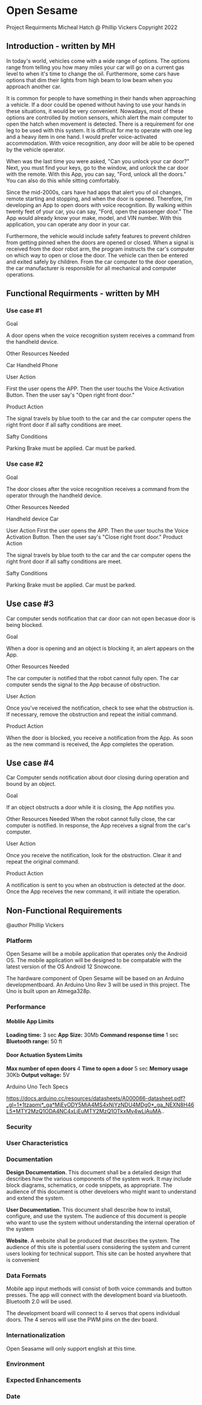 # Open Sesame
Project Requirments
Micheal Hatch @ Phillip Vickers
Copyright 2022

## Introduction - written by MH

In today's world, vehicles come with a wide range of options. The options range from telling you how many miles your car will go on a current gas level to when it's time to change the oil. Furthermore, some cars have options that dim their lights from high beam to low beam when you approach another car.

It is common for people to have something in their hands when approaching a vehicle. If a door could be opened without having to use your hands in these situations, it would be very convenient. Nowadays, most of these options are controlled by motion sensors, which alert the main computer to open the hatch when movement is detected. There is a requirement for one leg to be used with this system. It is difficult for me to operate with one leg and a heavy item in one hand. I would prefer voice-activated accommodation. With voice recognition, any door will be able to be opened by the vehicle operator.

When was the last time you were asked, "Can you unlock your car door?" Next, you must find your keys, go to the window, and unlock the car door with the remote. With this App, you can say, "Ford, unlock all the doors." You can also do this while sitting comfortably.

Since the mid-2000s, cars have had apps that alert you of oil changes, remote starting and stopping, and when the door is opened. Therefore, I'm developing an App to open doors with voice recognition. By walking within twenty feet of your car, you can say, "Ford, open the passenger door." The App would already know your make, model, and VIN number. With this application, you can operate any door in your car.

Furthermore, the vehicle would include safety features to prevent children from getting pinned when the doors are opened or closed. When a signal is received from the door robot arm, the program instructs the car's computer on which way to open or close the door. The vehicle can then be entered and exited safely by children. 
From the car computer to the door operation, the car manufacturer is responsible for all mechanical and computer operations.

## Functional Requirments - written by MH

### Use case #1 

Goal

A door opens when the voice recognition system receives a command from the handheld device.

Other Resources Needed

Car
Handheld Phone

User Action

First the user opens the APP. Then the user touchs the Voice Activation Button. Then the user say's "Open right front door." 

Product Action

The signal travels by blue tooth to the car and the car computer opens the right front door if all safty conditions are meet.

Safty Conditions

Parking Brake must be applied.
Car must be parked.

### Use case #2

Goal

The door closes after the voice recognition receives a command from the operator through the handheld device. 

Other Resources Needed

Handheld device
Car

User Action
First the user opens the APP. Then the user touchs the Voice Activation Button. Then the user say's "Close right front door." 
Product Action

The signal travels by blue tooth to the car and the car computer opens the right front door if all safty conditions are meet.

Safty Conditions

Parking Brake must be applied.
Car must be parked.

## Use case #3

Car computer sends notification that car door can not open becasue door is being blocked.

Goal

When a door is opening and an object is blocking it, an alert appears on the App. 

Other Resources Needed

The car computer is notified that the robot cannot fully open.  The car computer sends the signal to the App because of obstruction.

User Action

Once you've received the notification, check to see what the obstruction is.  If necessary, remove the obstruction and repeat the initial command. 

Product Action

When the door is blocked, you receive a notification from the App.  As soon as the new command is received, the App completes the operation. 

## Use case #4

Car Computer sends notification about door closing during operation and bound by an object.

Goal

If an object obstructs a door while it is closing, the App notifies you. 

Other Resources Needed
When the robot cannot fully close, the car computer is notified.  In response, the App receives a signal from the car's computer. 

User Action

Once you receive the notification, look for the obstruction.  Clear it and repeat the original command. 

Product Action

A notification is sent to you when an obstruction is detected at the door.  Once the App receives the new command, it will initiate the operation. 

## Non-Functional Requirements

@author Phillip Vickers

### Platform

Open Sesame will be a mobile application that operates only the Android OS. The mobile application will be designed to be compatable with the latest version of the OS Android 12 Snowcone.

The hardware component of Open Sesame will be based on an Arduino developmentboard. An Arduino Uno Rev 3 will be used in this project. The Uno is built upon an Atmega328p.

### Performance

#### Moblile App Limits
**Loading time:** 3 sec
**App Size:** 30Mb
**Command response time** 1 sec
**Bluetooth range:** 50 ft

#### Door Actuation System Limits
**Max number of open doors** 4
**Time to open a door** 5 sec
**Memory usage** 30Kb
**Output voltage:** 5V

Arduino Uno Tech Specs

https://docs.arduino.cc/resources/datasheets/A000066-datasheet.pdf?_gl=1*1tzapmj*_ga*MjEyODY5MjA4MS4xNjYzNDU4MDg0*_ga_NEXN8H46L5*MTY2MzQ1ODA4NC4xLjEuMTY2MzQ1OTkxMy4wLjAuMA..

### Security

### User Characteristics

### Documentation

**Design Documentation.** This document shall be a detailed design that describes how the various components of the system work. It may include block diagrams, schematics, or code snippets, as appropriate. The audience of this document is other develoers who might want to understand and extend the system.

**User Documentation.** This document shall describe how to install, configure, and use the system. The audience of this document is people who want to use the system without understanding the internal operation of the system

**Website.** A website shall be produced that describes the system. The audience of this site is potential users considering the system and current users looking for technical support. This site can be hosted anywhere that is convenient

### Data Formats

Mobile app input methods will consist of both voice commands and button presses. The app will connect with the development board via bluetooth. Bluetooth 2.0 will be used.

The development board will connect to 4 servos that opens individual doors. The 4 servos will use the PWM pins on the dev board.

### Internationalization

Open Seasame will only support english at this time.

### Environment



### Expected Enhancements

### Date
